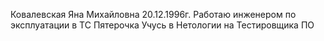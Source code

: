 Ковалевская Яна Михайловна 
20.12.1996г. 
Работаю  инженером по эксплуатации в ТС Пятерочка 
Учусь в Нетологии на Тестировщика ПО 